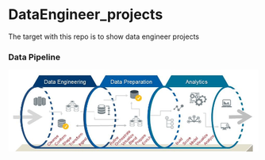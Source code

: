 # DataEngineer_projects

The target with this repo is to show data engineer projects

### Data Pipeline
![doc/img_DATA_ENGINEERING](./doc/img_DATA_ENGINEERING.png)

